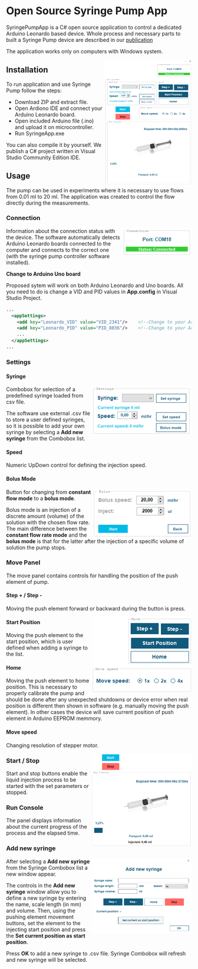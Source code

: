 # Open Source Syringe Pump App

SyringePumpApp is a C# open source application to control a dedicated Arduino Leonardo based device.
Whole process and necessary parts to built a Syringe Pump device are described in our [publication](https://github.com/MKuj/Single-Syringe-Pump/edit/main/README.md)

The application works only on computers with Windows system.

<img align="right" width="240" height="342" src="https://github.com/MKuj/Single-Syringe-Pump/blob/main/Screens/MainInterface.PNG">


## Installation

To run application and use Syringe Pump follow the steps:
- Download ZIP and extract file.
- Open Ardiono IDE and connect your Arduino Leonardo board.
- Open included Arduino file (.ino) and upload it on microcontroller. 
- Run SyringeApp.exe

You can also compile it by yourself. We publish a C# project written in Visual Studio Community Edition IDE.

## Usage

The pump can be used in experiments where it is necessary to use flows from 0.01 ml to 20 ml.
The application was created to control the flow directly during the measurements.

### Connection

<img align="right" width = "191" height = "79" src = "https://github.com/MKuj/Single-Syringe-Pump/blob/main/Screens/connectionStatus.PNG">

Information about the connection status with the device. The software automatically detects Arduino Leonardo boards connected to the computer and connects to the correct one (with the syringe pump controller software installed).

**Change to Arduino Uno board**

Proposed sytem will work on both Arduino Leonardo and Uno boards. All you need to do is change a VID and PID values in **App.config** in Visual Studio Project.

```xml
...
  <appSettings>
    <add key="Leonardo_VID" value="VID_2341"/>    <!--Change to your Arduino UNO VID-->
    <add key="Leonardo_PID" value="PID_8036"/>    <!--Change to your Arduino UNO PID-->
    ...
  </appSettings>
...
```

### Settings

#### Syringe

<img align="right" width = "272" height = "133" src = "https://github.com/MKuj/Single-Syringe-Pump/blob/main/Screens/SettingsPanel.PNG">

Combobox for selection of a predefined syringe loaded from csv file.

The software use external .csv file to store a user defined syringes, so it is possible to add your own syringe by selecting a **Add new syringe** from the Combobox list.

#### Speed

Numeric UpDown control for defining the injection speed.

#### Bolus Mode

<img align="right" width = "269" height = "133" src = "https://github.com/MKuj/Single-Syringe-Pump/blob/main/Screens/bolusMode.PNG">

Button for changing from **constant flow mode** to a **bolus mode**.

Bolus mode is an injection of a discrete amount (volume) of the solution with the chosen flow rate. The main difference between the **constant flow rate mode** and the **bolus mode** is that for the latter after the injection of a specific volume of solution the pump stops. 

### Move Panel
The move panel contains controls for handling the position of the push element of pump.

#### Step + / Step -
Moving the push element forward or backward during the button is press.

<img align="right" width="273" height="205" src="https://github.com/MKuj/Single-Syringe-Pump/blob/main/Screens/MovePanel3.png">

#### Start Position
Moving the push element to the start position, which is user defined when adding a syringe to the list.

#### Home
Moving the push element to home position. This is necessary to properly calibrate the pump and should be done after any unexpected shutdowns or device error when real position is different then shown in software (e.g. manually moving the push element). In other cases the device will save current position of push element in Arduino EEPROM memmory.

#### Move speed
Changing resolution of stepper motor.

<img align="right" width="273" height="251" src="https://github.com/MKuj/Single-Syringe-Pump/blob/main/Screens/RunConsole2.PNG">

### Start / Stop

Start and stop buttons enable the liquid injection process to be started with the set parameters or stopped.


### Run Console

The panel displays information about the current progress of the process and the elapsed time.

### Add new syringe

<img align="right" width="273" height="203" src="https://github.com/MKuj/Single-Syringe-Pump/blob/main/Screens/Add new syringe interface2.PNG">

After selecting a **Add new syringe** from the Syringe Combobox list a new window appear. 

The controls in the **Add new syringe** window allow you to define a new syringe by entering the name, scale length (in mm) and volume. Then, using the pushing element movement buttons, set the element to the injecting start position and  press the **Set current position as start position**. 

Press **OK** to add a new syringe to .csv file. Syringe Combobox will refresh and new syringe will be selected.
